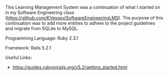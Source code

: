 This Learning Management System was a continuation of what I started on in my Software Engineering class (https://github.com/KVessey/SoftwareEngineeringLMS). The purpose of this continuation was to add more entities to adhere to the project guidelines and migrate from SQLite to MySQL.

Programming Language:
  Ruby 2.3.1
  
Framework:
  Rails 5.2.1

Useful Links:

* https://guides.rubyonrails.org/v5.2/getting_started.html

